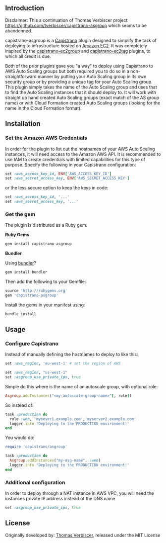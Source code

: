 ## Introduction

Disclaimer:
This a continuation of Thomas Verbiscer project https://github.com/tverbiscer/capistrano-asgroup which seams to be abandonned.

capistrano-asgroup is a [Capistrano](https://github.com/capistrano/capistrano) plugin designed to simplify the
task of deploying to infrastructure hosted on [Amazon EC2](http://aws.amazon.com/ec2/). It was
completely inspired by the [capistrano-ec2group](https://github.com/logandk/capistrano-ec2group) and 
[capistrano-ec2tag](https://github.com/douglasjarquin/capistrano-ec2tag) plugins, to which all credit is due.

Both of the prior plugins gave you "a way" to deploy using Capistrano to AWS Auto Scaling groups but both
required you to do so in a non-straightforward manner by putting your Auto Scaling group in its own
security group or by providing a unique tag for your Auto Scaling group.  This plugin simply takes the 
name of the Auto Scaling group and uses that to find the Auto Scaling instances that it should deploy to.  It will
work with straight up hand created Auto Scaling groups (exact match of the AS group name) or with 
Cloud Formation created Auto Scaling groups (looking for the name in the Cloud Formation format).

## Installation

### Set the Amazon AWS Credentials

In order for the plugin to list out the hostnames of your AWS Auto Scaling instances, it
will need access to the Amazon AWS API.  It is recommended to use IAM to create credentials
with limited capabilities for this type of purpose. Specify the following in your
Capistrano configuration:

```ruby
set :aws_access_key_id, ENV['AWS_ACCESS_KEY_ID']
set :aws_secret_access_key, ENV['AWS_SECRET_ACCESS_KEY']
```

or the less secure option to keep the keys in code:

```ruby
set :aws_access_key_id, '...'
set :aws_secret_access_key, '...'
```


### Get the gem

The plugin is distributed as a Ruby gem.

**Ruby Gems**

```bash
gem install capistrano-asgroup
```

**Bundler**

Using [bundler](http://gembundler.com/)?

```bash
gem install bundler
```

Then add the following to your Gemfile:

```ruby
source 'http://rubygems.org'
gem 'capistrano-asgroup'
```

Install the gems in your manifest using:

```bash
bundle install
```

## Usage

### Configure Capistrano

Instead of manually defining the hostnames to deploy to like this:

```ruby
set :aws_region, 'eu-west-1' # set the region of AWS

set :aws_region, "us-west-1"
set :asgroup_use_private_ips, true
```

Simple do this where <my-autoscale-group-name> is the name of an autoscale group, with optional role:

```ruby
Asgroup.addInstances("<my-autoscale-group-name>"[, role])
```

So instead of:

```ruby
task :production do
  role :web, 'mysever1.example.com','myserver2.example.com'
  logger.info 'Deploying to the PRODUCTION environment!'
end
```

You would do:

```ruby
require 'capistrano/asgroup'

task :production do
  Asgroup.addInstances("my-asg-name", :web)
  logger.info 'Deploying to the PRODUCTION environment!'
end
```

### Additional configuration

In order to deploy through a NAT instance in AWS VPC, you will need the instances private IP address instead of the DNS name

```ruby
set :asgroup_use_private_ips, true
```


## License

Originally developed by:
[Thomas Verbiscer](http://tom.verbiscer.com/), released under the MIT License